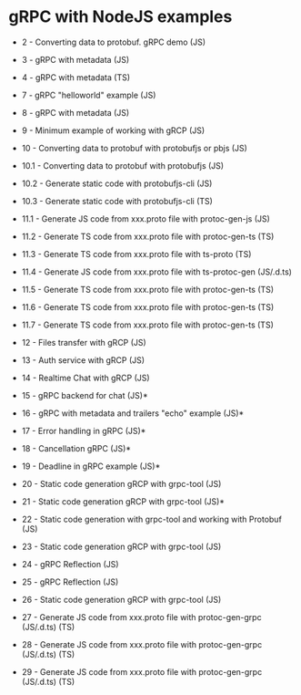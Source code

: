 # gRPC with NodeJS examples

- 2 - Converting data to protobuf. gRPC demo (JS)
- 3 - gRPC with metadata (JS)
- 4 - gRPC with metadata (TS)

- 7 - gRPC "helloworld" example (JS)
- 8 - gRPC with metadata (JS)
- 9 - Minimum example of working with gRCP (JS)
- 10 - Converting data to protobuf with protobufjs or pbjs (JS)
- 10.1 - Converting data to protobuf with protobufjs (JS)
- 10.2 - Generate static code with protobufjs-cli (JS)
- 10.3 - Generate static code with protobufjs-cli (TS)
- 11.1 - Generate JS code from xxx.proto file with protoc-gen-js (JS)
- 11.2 - Generate TS code from xxx.proto file with protoc-gen-ts (TS)
- 11.3 - Generate TS code from xxx.proto file with ts-proto (TS)
- 11.4 - Generate JS code from xxx.proto file with ts-protoc-gen (JS/.d.ts)
- 11.5 - Generate TS code from xxx.proto file with protoc-gen-ts (TS)
- 11.6 - Generate TS code from xxx.proto file with protoc-gen-ts (TS)
- 11.7 - Generate TS code from xxx.proto file with protoc-gen-ts (TS)
- 12 - Files transfer with gRCP (JS)
- 13 - Auth service with gRCP (JS)
- 14 - Realtime Chat with gRCP (JS)
- 15 - gRPC backend for chat (JS)\*
- 16 - gRPC with metadata and trailers "echo" example (JS)\*
- 17 - Error handling in gRPC (JS)\*
- 18 - Cancellation gRPC (JS)\*
- 19 - Deadline in gRPC example (JS)\*
- 20 - Static code generation gRCP with grpc-tool (JS)
- 21 - Static code generation gRCP with grpc-tool (JS)\*
- 22 - Static code generation with grpc-tool and working with Protobuf (JS)
- 23 - Static code generation gRCP with grpc-tool (JS)
- 24 - gRPC Reflection (JS)
- 25 - gRPC Reflection (JS)
- 26 - Static code generation gRCP with grpc-tool (JS)
- 27 - Generate JS code from xxx.proto file with protoc-gen-grpc (JS/.d.ts) (TS)
- 28 - Generate JS code from xxx.proto file with protoc-gen-grpc (JS/.d.ts) (TS)
- 29 - Generate JS code from xxx.proto file with protoc-gen-grpc (JS/.d.ts) (TS)
